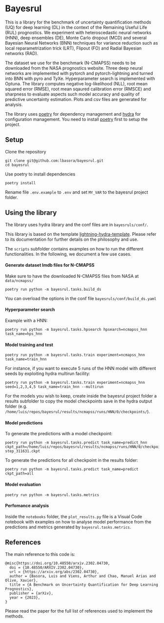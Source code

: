 # Bayesrul

This is a library for the benchmark of uncertainty quantification methods (UQ) for deep learning (DL) in the context of the Remaining Useful Life (RUL) prognostics. We experiment with heteroscedastic neural networks (HNN), deep ensembles (DE), Monte Carlo dropout (MCD) and several Bayesian Neural Networks (BNN) techniques for variance reduction such as local reparametrization trick (LRT), Flipout (FO) and Radial Bayesian networks (RAD).

The dataset we use for the benchmark (N-CMAPSS) needs to be downloaded from the NASA prognostics website. Three deep neural networks are implemented with pytorch and pytorch-lightning and turned into BNN with pyro and TyXe. Hyperparameter search is implemented with Optuna. The library computes negative log-likelihood (NLL), root mean squared error (RMSE), root mean sqaured calibration error (RMSCE) and sharpness to evaluate aspects such model accuracy and quality of predictive uncertainty estimation. Plots and csv files are generated for analysis.

The library uses [poetry](https://python-poetry.org/) for dependency management and [hydra](https://hydra.cc/docs/intro/) for configuration management. You need to install [poetry](https://python-poetry.org/docs/#installation) first to setup the project.
## Setup 

Clone the repository
```
git clone git@github.com:lbasora/bayesrul.git
cd bayesrul
```

Use poetry to install dependencies
```
poetry install
```
Rename file `.env.example` to `.env` and set `MY_VAR` to the bayesrul project folder.

## Using the library
The library uses hydra library and the conf files are in `bayesruls/conf/`.

This library is based on the template [lightning-hydra-template](https://github.com/ashleve/lightning-hydra-template). Please refer to its documentation for further details on the philosophy and use. 

The `scripts` subfolder contains examples on how to run the different functionalities. In the following, we document a few use cases.

#### Generate dataset lmdb files for N-CMAPSS
Make sure to have the downloaded N-CMAPSS files from NASA at `data/ncmapss/`
```
poetry run python -m bayesrul.tasks.build_ds
```
You can overload the options in the conf file  `bayesruls/conf/build_ds.yaml`

#### Hyperparameter search
Example with a HNN:
```
poetry run python -m bayesrul.tasks.hpsearch hpsearch=ncmapss_hnn task_name=hps_hnn
```

#### Model training and test

```
poetry run python -m bayesrul.tasks.train experiment=ncmapss_hnn task_name=train_hnn
```

For instance, if you want to execute 5 runs of the HNN model with different seeds by exploiting hydra multirun facility:

```
poetry run python -m bayesrul.tasks.train experiment=ncmapss_hnn seed=1,2,3,4,5 task_name=train_hnn --multirun
```

For the models you wish to keep, create inside the bayesrul project folder a results subfolder to copy the model checkpoints save in the hydra output folder (e.g. `/home/luis/repos/bayesrul/results/ncmapss/runs/HNN/0/checkpoints/`).

#### Model predictions
To generate the predictions with a model checkpoint:

```
poetry run python -m bayesrul.tasks.predict task_name=predict_hnn ckpt_path=/home/luis/repos/bayesrul/results/ncmapss/runs/HNN/0/checkpoints/epoch_326-step_311631.ckpt
```
To generate the predictions for all checkpoint in the results folder: 

```
poetry run python -m bayesrul.tasks.predict task_name=predict ckpt_path=all
```

#### Model evaluation
```
poetry run python -m bayesrul.tasks.metrics
```
#### Perfomance analysis
Inside the `notebooks` folder, the `plot_results.py` file is a Visual Code notebook with examples on how to analyse model performance from the predictions and metrics generated by `bayesrul.tasks.metrics`.

## References
The main reference to this code is:

```
@misc{https://doi.org/10.48550/arxiv.2302.04730,
  doi = {10.48550/ARXIV.2302.04730},  
  url = {https://arxiv.org/abs/2302.04730},  
  author = {Basora, Luis and Viens, Arthur and Chao, Manuel Arias and Olive, Xavier},  
  title = {A Benchmark on Uncertainty Quantification for Deep Learning Prognostics},  
  publisher = {arXiv},  
  year = {2023},  
}
```
Please read the paper for the full list of references used to implement the methods.

